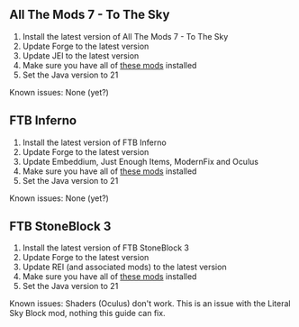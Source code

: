 ## All The Mods 7 - To The Sky

1. Install the latest version of All The Mods 7 - To The Sky
2. Update Forge to the latest version
3. Update JEI to the latest version
4. Make sure you have all of [these mods](https://github.com/Radk6/MC-Optimization-Guide/blob/main/mods-n-stuff/1.18.2.md#forge) installed
5. Set the Java version to 21

Known issues: None (yet?)

## FTB Inferno

1. Install the latest version of FTB Inferno
2. Update Forge to the latest version
3. Update Embeddium, Just Enough Items, ModernFix and Oculus
4. Make sure you have all of [these mods](https://github.com/Radk6/MC-Optimization-Guide/blob/main/mods-n-stuff/1.18.2.md#forge) installed
5. Set the Java version to 21

Known issues: None (yet?)

## FTB StoneBlock 3

1. Install the latest version of FTB StoneBlock 3
2. Update Forge to the latest version
3. Update REI (and associated mods) to the latest version
4. Make sure you have all of [these mods](https://github.com/Radk6/MC-Optimization-Guide/blob/main/mods-n-stuff/1.18.2.md#forge) installed
5. Set the Java version to 21

Known issues: Shaders (Oculus) don't work. This is an issue with the Literal Sky Block mod, nothing this guide can fix.
